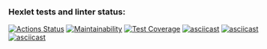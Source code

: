 ### Hexlet tests and linter status:
[![Actions Status](https://github.com/rezajkee/python-project-lvl2/workflows/hexlet-check/badge.svg)](https://github.com/rezajkee/python-project-lvl2/actions)
[![Maintainability](https://api.codeclimate.com/v1/badges/98d14f5e4c4063e5909c/maintainability)](https://codeclimate.com/github/rezajkee/python-project-lvl2/maintainability)
[![Test Coverage](https://api.codeclimate.com/v1/badges/98d14f5e4c4063e5909c/test_coverage)](https://codeclimate.com/github/rezajkee/python-project-lvl2/test_coverage)
[![asciicast](https://asciinema.org/a/aKRDOmFHDwN2cu1yrNhc2T86A.svg)](https://asciinema.org/a/aKRDOmFHDwN2cu1yrNhc2T86A)
[![asciicast](https://asciinema.org/a/0u9RfIVO7nZrq2Gy6Hlb8FyCc.svg)](https://asciinema.org/a/0u9RfIVO7nZrq2Gy6Hlb8FyCc)
[![asciicast](https://asciinema.org/a/tWeljN5IiSS4lGir8GfXN0aCF.svg)](https://asciinema.org/a/tWeljN5IiSS4lGir8GfXN0aCF)